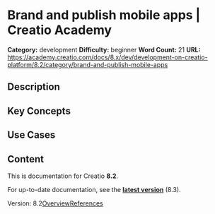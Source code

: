 # Brand and publish mobile apps | Creatio Academy

**Category:** development **Difficulty:** beginner **Word Count:** 21 **URL:**
https://academy.creatio.com/docs/8.x/dev/development-on-creatio-platform/8.2/category/brand-and-publish-mobile-apps

## Description

## Key Concepts

## Use Cases

## Content

This is documentation for Creatio **8.2**.

For up-to-date documentation, see the
**[latest version](/docs/8.x/dev/development-on-creatio-platform/getting-started/development-recommendations)**
(8.3).

Version:
8.2[Overview](/docs/8.x/dev/development-on-creatio-platform/8.2/mobile-development/customization/mobile-application-branding/brand-and-publish-mobile-apps-built)[References](/docs/8.x/dev/development-on-creatio-platform/8.2/mobile-branding-references)

